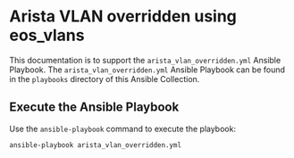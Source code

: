 # Arista VLAN overridden using eos_vlans

This documentation is to support the `arista_vlan_overridden.yml` Ansible Playbook. The `arista_vlan_overridden.yml` Ansible Playbook can be found in the `playbooks` directory of this Ansible Collection.

## Execute the Ansible Playbook

Use the `ansible-playbook` command to execute the playbook:

```
ansible-playbook arista_vlan_overridden.yml
```
